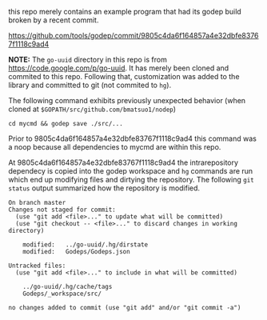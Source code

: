 this repo merely contains an example program that had its godep build broken by
a recent commit.

https://github.com/tools/godep/commit/9805c4da6f164857a4e32dbfe83767f1118c9ad4

**NOTE:** The `go-uuid` directory in this repo is from
https://code.google.com/p/go-uuid.  It has merely been cloned and commited to
this repo.  Following that, customization was added to the library and
committed to git (not commited to `hg`).

The following command exhibits previously unexpected behavior (when cloned at
`$GOPATH/src/github.com/bmatsuo1/nodep`)

    cd mycmd && godep save ./src/...

Prior to 9805c4da6f164857a4e32dbfe83767f1118c9ad4 this command was a noop
because all dependencies to mycmd are within this repo.

At 9805c4da6f164857a4e32dbfe83767f1118c9ad4 the intrarepository dependecy is
copied into the godep workspace and `hg` commands are run which end up
modifying files and dirtying the repository. The following `git status` output
summarized how the repository is modified.

```
On branch master
Changes not staged for commit:
  (use "git add <file>..." to update what will be committed)
  (use "git checkout -- <file>..." to discard changes in working directory)

    modified:   ../go-uuid/.hg/dirstate
    modified:   Godeps/Godeps.json

Untracked files:
  (use "git add <file>..." to include in what will be committed)

    ../go-uuid/.hg/cache/tags
    Godeps/_workspace/src/

no changes added to commit (use "git add" and/or "git commit -a")
```
